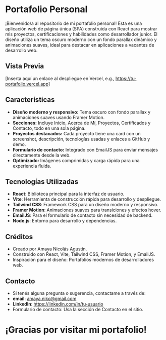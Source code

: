 # Portafolio Personal

¡Bienvenido/a al repositorio de mi portafolio personal! Esta es una aplicación web de página única (SPA) construida con React para mostrar mis proyectos, certificaciones y habilidades como desarrollador junior. El diseño utiliza un tema oscuro moderno con un fondo parallax dinámico y animaciones suaves, ideal para destacar en aplicaciones a vacantes de desarrollo web.

## Vista Previa
[Inserta aquí un enlace al despliegue en Vercel, e.g., https://tu-portafolio.vercel.app]

## Características
- **Diseño moderno y responsivo:** Tema oscuro con fondo parallax y animaciones suaves usando Framer Motion.
- **Secciones:** Incluye Inicio, Acerca de Mí, Proyectos, Certificados y Contacto, todo en una sola página.
- **Proyectos destacados:** Cada proyecto tiene una card con un screenshot, descripción, tecnologías usadas y enlaces a GitHub y demo.
- **Formulario de contacto:** Integrado con EmailJS para enviar mensajes directamente desde la web.
- **Optimizado:** Imágenes comprimidas y carga rápida para una experiencia fluida.

## Tecnologías Utilizadas
- **React**: Biblioteca principal para la interfaz de usuario.
- **Vite**: Herramienta de construcción rápida para desarrollo y despliegue.
- **Tailwind CSS**: Framework CSS para un diseño moderno y responsivo.
- **Framer Motion**: Animaciones suaves para transiciones y efectos hover.
- **EmailJS**: Para el formulario de contacto sin necesidad de backend.
- **Node.js**: Entorno para desarrollo y dependencias.

## Créditos
- Creado por Amaya Nicolás Agustín.
- Construido con React, Vite, Tailwind CSS, Framer Motion, y EmailJS.
- Inspiración para el diseño: Portafolios modernos de desarrolladores web.

## Contacto
- Si tenés alguna pregunta o sugerencia, contactame a través de:
- **email**: amaya.niko@gmail.com
- **LinkedIn**: https://linkedin.com/in/tu-usuario
- Formulario de contacto: Usa la sección de Contacto en el sitio.

# ¡Gracias por visitar mi portafolio!